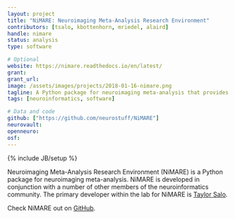 ```yaml
---
layout: project
title: "NiMARE: Neuroimaging Meta-Analysis Research Environment"
contributors: [tsalo, kbottenhorn, mriedel, alaird]
handle: nimare
status: analysis
type: software

# Optional
website: https://nimare.readthedocs.io/en/latest/
grant:
grant_url:
image: /assets/images/projects/2018-01-16-nimare.png
tagline: A Python package for neuroimaging meta-analysis that provides a shared syntax for a range for algorithms.
tags: [neuroinformatics, software]

# Data and code
github: ["https://github.com/neurostuff/NiMARE"]
neurovault:
openneuro:
osf:
---
```

{% include JB/setup %}

Neuroimaging Meta-Analysis Research Environment (NiMARE) is a Python package for neuroimaging meta-analysis. NiMARE is developed in conjunction with a number of other members of the neuroinformatics community. The primary developer within the lab for NiMARE is [Taylor Salo](/team/salo-taylor).

Check NiMARE out on [GitHub](https://github.com/neurostuff/NiMARE).
